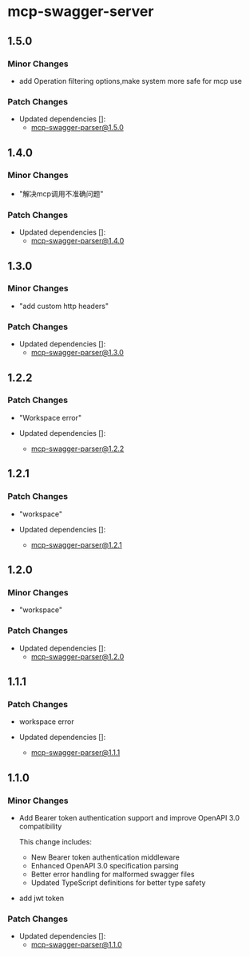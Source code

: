 # mcp-swagger-server

## 1.5.0

### Minor Changes

- add Operation filtering options,make system more safe for mcp use

### Patch Changes

- Updated dependencies []:
  - mcp-swagger-parser@1.5.0

## 1.4.0

### Minor Changes

- "解决mcp调用不准确问题"

### Patch Changes

- Updated dependencies []:
  - mcp-swagger-parser@1.4.0

## 1.3.0

### Minor Changes

- "add custom http headers"

### Patch Changes

- Updated dependencies []:
  - mcp-swagger-parser@1.3.0

## 1.2.2

### Patch Changes

- "Workspace error"

- Updated dependencies []:
  - mcp-swagger-parser@1.2.2

## 1.2.1

### Patch Changes

- "workspace"

- Updated dependencies []:
  - mcp-swagger-parser@1.2.1

## 1.2.0

### Minor Changes

- "workspace"

### Patch Changes

- Updated dependencies []:
  - mcp-swagger-parser@1.2.0

## 1.1.1

### Patch Changes

- workspace error

- Updated dependencies []:
  - mcp-swagger-parser@1.1.1

## 1.1.0

### Minor Changes

- Add Bearer token authentication support and improve OpenAPI 3.0 compatibility

  This change includes:

  - New Bearer token authentication middleware
  - Enhanced OpenAPI 3.0 specification parsing
  - Better error handling for malformed swagger files
  - Updated TypeScript definitions for better type safety

- add jwt token

### Patch Changes

- Updated dependencies []:
  - mcp-swagger-parser@1.1.0
